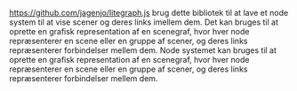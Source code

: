 https://github.com/jagenjo/litegraph.js
brug dette bibliotek til at lave et node system til at vise scener og deres links imellem dem. Det kan bruges til at oprette en grafisk representation af en scenegraf, hvor hver node repræsenterer en scene eller en gruppe af scener, og deres links repræsenterer forbindelser mellem dem. Node systemet kan bruges til at oprette en grafisk representation af en scenegraf, hvor hver node repræsenterer en scene eller en gruppe af scener, og deres links repræsenterer forbindelser mellem dem.
